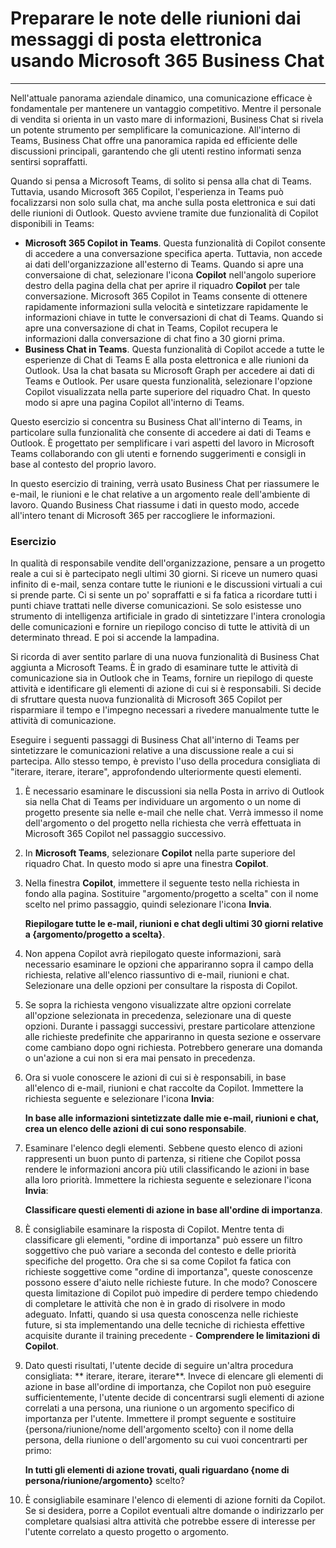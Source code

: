 
# Preparare le note delle riunioni dai messaggi di posta elettronica usando Microsoft 365 Business Chat
---
Nell'attuale panorama aziendale dinamico, una comunicazione efficace è fondamentale per mantenere un vantaggio competitivo. Mentre il personale di vendita si orienta in un vasto mare di informazioni, Business Chat si rivela un potente strumento per semplificare la comunicazione. All'interno di Teams, Business Chat offre una panoramica rapida ed efficiente delle discussioni principali, garantendo che gli utenti restino informati senza sentirsi sopraffatti.

Quando si pensa a Microsoft Teams, di solito si pensa alla chat di Teams. Tuttavia, usando Microsoft 365 Copilot, l'esperienza in Teams può focalizzarsi non solo sulla chat, ma anche sulla posta elettronica e sui dati delle riunioni di Outlook. Questo avviene tramite due funzionalità di Copilot disponibili in Teams:

 -  **Microsoft 365 Copilot in Teams**. Questa funzionalità di Copilot consente di accedere a una conversazione specifica aperta. Tuttavia, non accede ai dati dell'organizzazione all'esterno di Teams. Quando si apre una conversaione di chat, selezionare l'icona **Copilot** nell'angolo superiore destro della pagina della chat per aprire il riquadro **Copilot** per tale conversazione. Microsoft 365 Copilot in Teams consente di ottenere rapidamente informazioni sulla velocità e sintetizzare rapidamente le informazioni chiave in tutte le conversazioni di chat di Teams. Quando si apre una conversazione di chat in Teams, Copilot recupera le informazioni dalla conversazione di chat fino a 30 giorni prima.
 -  **Business Chat in Teams**. Questa funzionalità di Copilot accede a tutte le esperienze di Chat di Teams E alla posta elettronica e alle riunioni da Outlook. Usa la chat basata su Microsoft Graph per accedere ai dati di Teams e Outlook. Per usare questa funzionalità, selezionare l'opzione Copilot visualizzata nella parte superiore del riquadro Chat. In questo modo si apre una pagina Copilot all'interno di Teams.

Questo esercizio si concentra su Business Chat all'interno di Teams, in particolare sulla funzionalità che consente di accedere ai dati di Teams e Outlook. È progettato per semplificare i vari aspetti del lavoro in Microsoft Teams collaborando con gli utenti e fornendo suggerimenti e consigli in base al contesto del proprio lavoro.

In questo esercizio di training, verrà usato Business Chat per riassumere le e-mail, le riunioni e le chat relative a un argomento reale dell'ambiente di lavoro. Quando Business Chat riassume i dati in questo modo, accede all'intero tenant di Microsoft 365 per raccogliere le informazioni.

### Esercizio

In qualità di responsabile vendite dell'organizzazione, pensare a un progetto reale a cui si è partecipato negli ultimi 30 giorni. Si riceve un numero quasi infinito di e-mail, senza contare tutte le riunioni e le discussioni virtuali a cui si prende parte. Ci si sente un po' sopraffatti e si fa fatica a ricordare tutti i punti chiave trattati nelle diverse comunicazioni. Se solo esistesse uno strumento di intelligenza artificiale in grado di sintetizzare l'intera cronologia delle comunicazioni e fornire un riepilogo conciso di tutte le attività di un determinato thread. E poi si accende la lampadina.

Si ricorda di aver sentito parlare di una nuova funzionalità di Business Chat aggiunta a Microsoft Teams. È in grado di esaminare tutte le attività di comunicazione sia in Outlook che in Teams, fornire un riepilogo di queste attività e identificare gli elementi di azione di cui si è responsabili. Si decide di sfruttare questa nuova funzionalità di Microsoft 365 Copilot per risparmiare il tempo e l'impegno necessari a rivedere manualmente tutte le attività di comunicazione.

Eseguire i seguenti passaggi di Business Chat all'interno di Teams per sintetizzare le comunicazioni relative a una discussione reale a cui si partecipa. Allo stesso tempo, è previsto l'uso della procedura consigliata di "iterare, iterare, iterare", approfondendo ulteriormente questi elementi.

1.  È necessario esaminare le discussioni sia nella Posta in arrivo di Outlook sia nella Chat di Teams per individuare un argomento o un nome di progetto presente sia nelle e-mail che nelle chat. Verrà immesso il nome dell'argomento o del progetto nella richiesta che verrà effettuata in Microsoft 365 Copilot nel passaggio successivo.
2.  In **Microsoft Teams**, selezionare **Copilot** nella parte superiore del riquadro Chat. In questo modo si apre una finestra **Copilot**.
3.  Nella finestra **Copilot**, immettere il seguente testo nella richiesta in fondo alla pagina. Sostituire "argomento/progetto a scelta" con il nome scelto nel primo passaggio, quindi selezionare l'icona **Invia**.
    
    **Riepilogare tutte le e-mail, riunioni e chat degli ultimi 30 giorni relative a \{argomento/progetto a scelta\}**.
4.  Non appena Copilot avrà riepilogato queste informazioni, sarà necessario esaminare le opzioni che appariranno sopra il campo della richiesta, relative all'elenco riassuntivo di e-mail, riunioni e chat. Selezionare una delle opzioni per consultare la risposta di Copilot.
5.  Se sopra la richiesta vengono visualizzate altre opzioni correlate all'opzione selezionata in precedenza, selezionare una di queste opzioni. Durante i passaggi successivi, prestare particolare attenzione alle richieste predefinite che appariranno in questa sezione e osservare come cambiano dopo ogni richiesta. Potrebbero generare una domanda o un'azione a cui non si era mai pensato in precedenza.
6.  Ora si vuole conoscere le azioni di cui si è responsabili, in base all'elenco di e-mail, riunioni e chat raccolte da Copilot. Immettere la richiesta seguente e selezionare l'icona **Invia**:
    
    **In base alle informazioni sintetizzate dalle mie e-mail, riunioni e chat, crea un elenco delle azioni di cui sono responsabile**.
7.  Esaminare l'elenco degli elementi. Sebbene questo elenco di azioni rappresenti un buon punto di partenza, si ritiene che Copilot possa rendere le informazioni ancora più utili classificando le azioni in base alla loro priorità. Immettere la richiesta seguente e selezionare l'icona **Invia**:
    
    **Classificare questi elementi di azione in base all'ordine di importanza**.
8.  È consigliabile esaminare la risposta di Copilot. Mentre tenta di classificare gli elementi, "ordine di importanza" può essere un filtro soggettivo che può variare a seconda del contesto e delle priorità specifiche del progetto. Ora che si sa come Copilot fa fatica con richieste soggettive come "ordine di importanza", queste conoscenze possono essere d'aiuto nelle richieste future. In che modo? Conoscere questa limitazione di Copilot può impedire di perdere tempo chiedendo di completare le attività che non è in grado di risolvere in modo adeguato. Infatti, quando si usa questa conoscenza nelle richieste future, si sta implementando una delle tecniche di richiesta effettive acquisite durante il training precedente - **Comprendere le limitazioni di Copilot**.
9.  Dato questi risultati, l'utente decide di seguire un'altra procedura consigliata: ** iterare, iterare, iterare**. Invece di elencare gli elementi di azione in base all'ordine di importanza, che Copilot non può eseguire sufficientemente, l'utente decide di concentrarsi sugli elementi di azione correlati a una persona, una riunione o un argomento specifico di importanza per l'utente. Immettere il prompt seguente e sostituire \{persona/riunione/nome dell'argomento scelto\} con il nome della persona, della riunione o dell'argomento su cui vuoi concentrarti per primo:
    
    **In tutti gli elementi di azione trovati, quali riguardano \{nome di persona/riunione/argomento\}** scelto?
10. È consigliabile esaminare l'elenco di elementi di azione forniti da Copilot. Se si desidera, porre a Copilot eventuali altre domande o indirizzarlo per completare qualsiasi altra attività che potrebbe essere di interesse per l'utente correlato a questo progetto o argomento.
